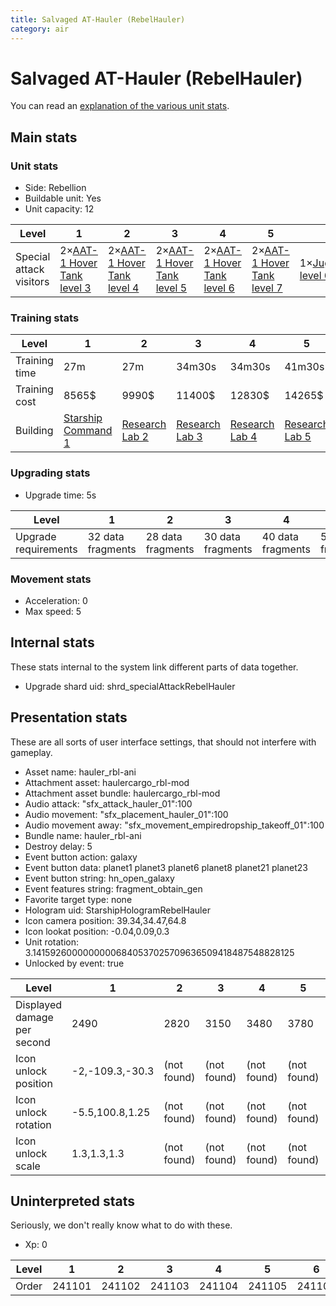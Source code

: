 ```yaml
---
title: Salvaged AT-Hauler (RebelHauler)
category: air
---
```


# Salvaged AT-Hauler (RebelHauler)

You can read an [explanation  of the various unit stats](unitexplained.md).

## Main stats

### Unit stats

  * Side: Rebellion
  * Buildable unit: Yes
  * Unit capacity: 12

|Level                  |1                                      |2                                      |3                                      |4                                      |5                                      |6                                      |7                                      |8                                      |9                                      |10                                      |
|-----------------------|---------------------------------------|---------------------------------------|---------------------------------------|---------------------------------------|---------------------------------------|---------------------------------------|---------------------------------------|---------------------------------------|---------------------------------------|----------------------------------------|
|Special attack visitors|2×[AAT-1 Hover Tank level 3](AAT1.html)|2×[AAT-1 Hover Tank level 4](AAT1.html)|2×[AAT-1 Hover Tank level 5](AAT1.html)|2×[AAT-1 Hover Tank level 6](AAT1.html)|2×[AAT-1 Hover Tank level 7](AAT1.html)|1×[Juggernaut level 6](Juggernaut.html)|1×[Juggernaut level 7](Juggernaut.html)|1×[Juggernaut level 8](Juggernaut.html)|1×[Juggernaut level 9](Juggernaut.html)|1×[Juggernaut level 10](Juggernaut.html)|


### Training stats

|Level        |1                                           |2                                     |3                                     |4                                     |5                                     |6                                     |7                                     |8                                     |9                                     |10                                     |
|-------------|--------------------------------------------|--------------------------------------|--------------------------------------|--------------------------------------|--------------------------------------|--------------------------------------|--------------------------------------|--------------------------------------|--------------------------------------|---------------------------------------|
|Training time|27m                                         |27m                                   |34m30s                                |34m30s                                |41m30s                                |41m30s                                |49m                                   |49m                                   |56m30s                                |1h                                     |
|Training cost|8565$                                       |9990$                                 |11400$                                |12830$                                |14265$                                |15690$                                |17100$                                |18530$                                |19965$                                |21390$                                 |
|Building     |[Starship Command 1](rebelFleetCommand.html)|[Research Lab 2](rebelOffenseLab.html)|[Research Lab 3](rebelOffenseLab.html)|[Research Lab 4](rebelOffenseLab.html)|[Research Lab 5](rebelOffenseLab.html)|[Research Lab 6](rebelOffenseLab.html)|[Research Lab 7](rebelOffenseLab.html)|[Research Lab 8](rebelOffenseLab.html)|[Research Lab 9](rebelOffenseLab.html)|[Research Lab 10](rebelOffenseLab.html)|


### Upgrading stats

  * Upgrade time: 5s

|Level               |1                |2                |3                |4                |5                |6                |7                |8                |9                 |10                |
|--------------------|-----------------|-----------------|-----------------|-----------------|-----------------|-----------------|-----------------|-----------------|------------------|------------------|
|Upgrade requirements|32 data fragments|28 data fragments|30 data fragments|40 data fragments|50 data fragments|60 data fragments|70 data fragments|90 data fragments|120 data fragments|160 data fragments|


### Movement stats

  * Acceleration: 0
  * Max speed: 5

## Internal stats

These stats internal to the system link different parts of data together.

  * Upgrade shard uid: shrd_specialAttackRebelHauler

## Presentation stats

These are all sorts of user interface settings, that should not interfere with gameplay.

  * Asset name: hauler_rbl-ani
  * Attachment asset: haulercargo_rbl-mod
  * Attachment asset bundle: haulercargo_rbl-mod
  * Audio attack: "sfx_attack_hauler_01":100
  * Audio movement: "sfx_placement_hauler_01":100
  * Audio movement away: "sfx_movement_empiredropship_takeoff_01":100
  * Bundle name: hauler_rbl-ani
  * Destroy delay: 5
  * Event button action: galaxy
  * Event button data: planet1 planet3 planet6 planet8 planet21 planet23
  * Event button string: hn_open_galaxy
  * Event features string: fragment_obtain_gen
  * Favorite target type: none
  * Hologram uid: StarshipHologramRebelHauler
  * Icon camera position: 39.34,34.47,64.8
  * Icon lookat position: -0.04,0.09,0.3
  * Unit rotation: 3.14159260000000006840537025709636509418487548828125
  * Unlocked by event: true

|Level                      |1              |2          |3          |4          |5          |6          |7          |8          |9          |10         |
|---------------------------|---------------|-----------|-----------|-----------|-----------|-----------|-----------|-----------|-----------|-----------|
|Displayed damage per second|2490           |2820       |3150       |3480       |3780       |4110       |4440       |4770       |5070       |5400       |
|Icon unlock position       |-2,-109.3,-30.3|(not found)|(not found)|(not found)|(not found)|(not found)|(not found)|(not found)|(not found)|(not found)|
|Icon unlock rotation       |-5.5,100.8,1.25|(not found)|(not found)|(not found)|(not found)|(not found)|(not found)|(not found)|(not found)|(not found)|
|Icon unlock scale          |1.3,1.3,1.3    |(not found)|(not found)|(not found)|(not found)|(not found)|(not found)|(not found)|(not found)|(not found)|


## Uninterpreted stats

Seriously, we don't really know what to do with these.

  * Xp: 0

|Level|1     |2     |3     |4     |5     |6     |7     |8     |9     |10    |
|-----|------|------|------|------|------|------|------|------|------|------|
|Order|241101|241102|241103|241104|241105|241106|241107|241108|241109|241110|


